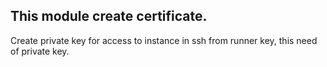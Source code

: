 This module create certificate.
----

Create private key for access to instance in ssh from runner key, this need of private key.
